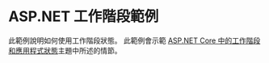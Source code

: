 # <a name="aspnet-session-sample"></a>ASP.NET 工作階段範例

此範例說明如何使用工作階段狀態。 此範例會示範 [ASP.NET Core 中的工作階段和應用程式狀態](https://docs.microsoft.com/aspnet/core/fundamentals/app-state)主題中所述的情節。
